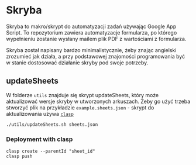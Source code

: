 # Skryba

Skryba to makro/skrypt do automatyzacji zadań używając Google App Script. To
repozytorium zawiera automatyzacje formularza, po którego wypełnieniu zostanie
wysłany mailem plik PDF z wartościami z formularza.

Skryba został napisany bardzo minimalistycznie, żeby znając angielski zrozumieć
jak działa, a przy podstawowej znajomości programowania być w stanie dostosować
działanie skryby pod swoje potrzeby.

## updateSheets

W folderze `utils` znajduje się skrypt updateSheets, który może aktualizować
wersje skryby w utworzonych arkuszach. Żeby go użyć trzeba stworzyć plik na
przykładzie `example.sheets.json` - skrypt do aktualizowania używa
[`clasp`](https://github.com/google/clasp)

```
./utils/updateSheets.sh sheets.json
```

### Deployment with clasp

```
clasp create --parentId "sheet_id"
clasp push
```
